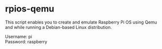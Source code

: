 # rpios-qemu

This script enables you to create and emulate Raspberry Pi OS using Qemu and while running a Debian-based Linux distribution.

Username: pi <br>
Password: raspberry
